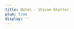 ```yaml
---
title: Notes - Shivam Khattar
plum: true
display: ''
---
```


<SubNav />

<ListPosts only-date type="note" />
